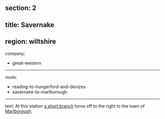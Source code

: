section: 2
----
title: Savernake
----
region: wiltshire
----
company:
- great-western
----
route:
- reading-to-hungerford-and-devizes
- savernake-to-marlborough
----
text: At this station [a short branch](/routes/savernake-to-marlborough) turns off to the right to the town of [Marlborough](/stations/marlborough).

